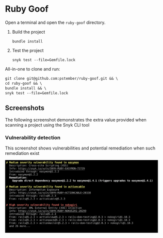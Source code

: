 # Ruby Goof

Open a terminal and open the `ruby-goof` directory.

1. Build the project

   ```console
   bundle install
   ```

2. Test the project

   ```console
   snyk test --file=Gemfile.lock
   ```

All-in-one to clone and run:

```console
git clone git@github.com:pstember/ruby-goof.git && \
cd ruby-goof && \
bundle install && \
snyk test --file=Gemfile.lock
```

## Screenshots

The following screenshot demonstrates the extra value provided when scanning a
project using the Snyk CLI tool

### Vulnerability detection

This screenshot shows vulnerabilities and potential remediation when such remediation exist

![Vulnerability detection screenshot](screenshots/vulnerabilities-screen.png "Vulnerability detection")
